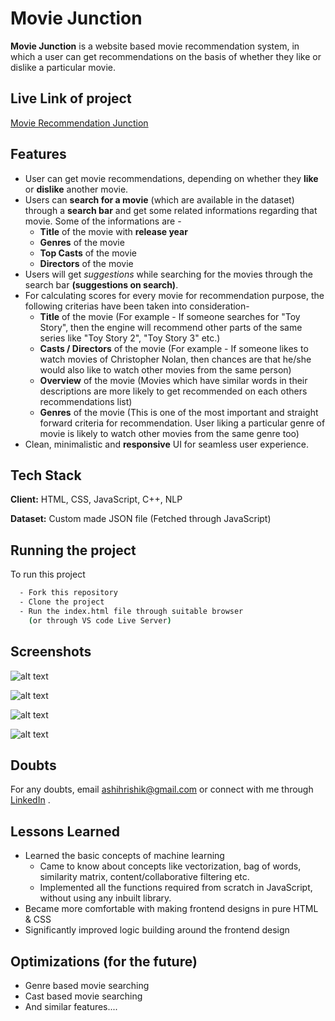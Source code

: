 
# Movie Junction

**Movie Junction** is a website based movie recommendation system, in which a user can get recommendations on the basis of whether they like or dislike a particular movie.

## Live Link of project

[Movie Recommendation Junction](https://hrishik1208.github.io/movie_recommender.github.io/)

## Features

- User can get movie recommendations, depending on whether they **like** or **dislike** another movie. 
- Users can **search for a movie** (which are available in the dataset) through a **search bar** and get some related informations regarding that movie. Some of the informations are - 
    * **Title** of the movie with **release year**
    * **Genres** of the movie
    * **Top Casts** of the movie
    * **Directors** of the movie
- Users will get *suggestions* while searching for the movies through the search bar **(suggestions on search)**.  
- For calculating scores for every movie for recommendation purpose, the following criterias have been taken into consideration-
    * **Title** of the movie (For example - If someone searches for "Toy Story", then the engine will recommend other parts of the same series like "Toy Story 2", "Toy Story 3" etc.) 
    * **Casts / Directors** of the movie (For example - If someone likes to watch movies of Christopher Nolan, then chances are that he/she would also like to watch other movies from the same person)
    * **Overview** of the movie (Movies which have similar words in their descriptions are more likely to get recommended on each others recommendations list)
    * **Genres** of the movie (This is one of the most important and straight forward criteria for recommendation. User liking a particular genre of movie is likely to watch other movies from the same genre too)
- Clean, minimalistic and **responsive** UI for seamless user experience. 


## Tech Stack

**Client:** HTML, CSS, JavaScript, C++, NLP

**Dataset:** Custom made JSON file (Fetched through JavaScript)


## Running the project

To run this project

```bash
  - Fork this repository
  - Clone the project
  - Run the index.html file through suitable browser 
    (or through VS code Live Server)
```
    
## Screenshots

![alt text](https://github.com/hrishik1208/Recommendation_junction/blob/master/Images/Screenshots/Image_3.PNG)

![alt text](https://github.com/hrishik1208/Recommendation_junction/blob/master/Images/Screenshots/Image_1.PNG)

![alt text](https://github.com/hrishik1208/Recommendation_junction/blob/master/Images/Screenshots/Image_4.PNG)

![alt text](https://github.com/hrishik1208/Recommendation_junction/blob/master/Images/Screenshots/Image_2.PNG)


## Doubts

For any doubts, email ashihrishik@gmail.com or connect with me through [LinkedIn](https://www.linkedin.com/in/hrishik-kanade-100129202/) .


## Lessons Learned

* Learned the basic concepts of machine learning
    * Came to know about concepts like vectorization, bag of words, similarity matrix, content/collaborative filtering etc.
    * Implemented all the functions required from scratch in JavaScript, without using any inbuilt library.
* Became more comfortable with making frontend designs in pure HTML & CSS
* Significantly improved logic building around the frontend design

## Optimizations (for the future)

* Genre based movie searching
* Cast based movie searching
* And similar features....
